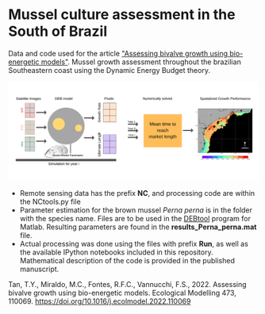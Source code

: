 # Mussel culture assessment in the South of Brazil

Data and code used for the article ["Assessing bivalve growth using bio-energetic models"](https://authors.elsevier.com/a/1fkoN15DJ-5f1a). Mussel growth assessment throughout the brazilian Southeastern coast using the Dynamic Energy Budget theory. 

![Graphical Abstract](GraphicalAbstract.png "Graphical Abstract")

- Remote sensing data has the prefix **NC**, and processing code are within the NCtools.py file
- Parameter estimation for the brown mussel *Perna perna* is in the folder with the species name. Files are to be used in the [DEBtool](https://github.com/add-my-pet/DEBtool_M) program for Matlab. Resulting parameters are found in the **results_Perna_perna.mat** file. 
- Actual processing was done using the files with prefix **Run**, as well as the available IPython notebooks included in this repository. Mathematical description of the code is provided in the published manuscript.


Tan, T.Y., Miraldo, M.C., Fontes, R.F.C., Vannucchi, F.S., 2022. Assessing bivalve growth using bio-energetic models. Ecological Modelling 473, 110069. https://doi.org/10.1016/j.ecolmodel.2022.110069
